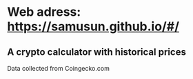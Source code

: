 # Web adress: https://samusun.github.io/#/

## A crypto calculator with historical prices
Data collected from Coingecko.com
